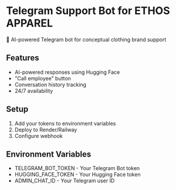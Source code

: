 # Telegram Support Bot for ETHOS APPAREL

🤖 AI-powered Telegram bot for conceptual clothing brand support

## Features
- AI-powered responses using Hugging Face
- "Call employee" button
- Conversation history tracking
- 24/7 availability

## Setup
1. Add your tokens to environment variables
2. Deploy to Render/Railway
3. Configure webhook

## Environment Variables
- TELEGRAM_BOT_TOKEN - Your Telegram Bot token
- HUGGING_FACE_TOKEN - Your Hugging Face token  
- ADMIN_CHAT_ID - Your Telegram user ID
